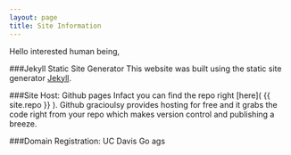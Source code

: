 ```yaml
---
layout: page
title: Site Information
---
```


Hello interested human being,

###Jekyll Static Site Generator
This website was built using the static site generator [Jekyll](https://jekyllrb.com). 

###Site Host: Github pages
Infact you can find the repo right [here]( {{ site.repo }} ). Github gracioulsy provides hosting for free and it grabs the code right from your repo which makes version control and publishing a breeze.

###Domain Registration: UC Davis
Go ags